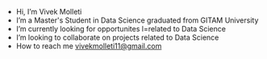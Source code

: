 -  Hi, I’m Vivek Molleti
-  I’m a Master's Student in Data Science graduated from GITAM University
-  I’m currently looking for opportunites l=related to Data Science
-  I’m looking to collaborate on projects related to Data Science
-  How to reach me vivekmolleti11@gmail.com

<!---
vivekmolleti/vivekmolleti is a ✨ special ✨ repository because its `README.md` (this file) appears on your GitHub profile.
You can click the Preview link to take a look at your changes.
--->

